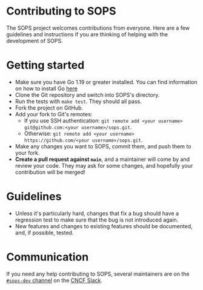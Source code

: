 # Contributing to SOPS

The SOPS project welcomes contributions from everyone. Here are a few guidelines
and instructions if you are thinking of helping with the development of SOPS.

# Getting started

- Make sure you have Go 1.19 or greater installed. You can find information on
  how to install Go [here](https://go.dev/doc/install)
- Clone the Git repository and switch into SOPS's directory.
- Run the tests with `make test`. They should all pass.
- Fork the project on GitHub.
- Add your fork to Git's remotes:
  + If you use SSH authentication: `git remote add <your username> git@github.com:<your username>/sops.git`.
  + Otherwise: `git remote add <your username> https://github.com/<your username>/sops.git`.
- Make any changes you want to SOPS, commit them, and push them to your fork.
- **Create a pull request against `main`**, and a maintainer will come by and
  review your code. They may ask for some changes, and hopefully your contribution will be merged!

# Guidelines

- Unless it's particularly hard, changes that fix a bug should have a regression
  test to make sure that the bug is not introduced again.
- New features and changes to existing features should be documented, and, if
  possible, tested.

# Communication

If you need any help contributing to SOPS, several maintainers are on the
[`#sops-dev` channel](https://cloud-native.slack.com/archives/C059800AJBT) on
the [CNCF Slack](https://slack.cncf.io).
